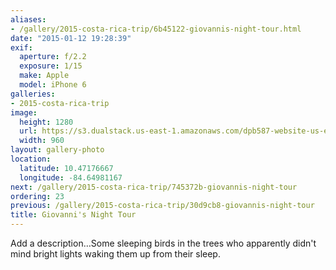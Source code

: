 ```yaml
---
aliases:
- /gallery/2015-costa-rica-trip/6b45122-giovannis-night-tour.html
date: "2015-01-12 19:28:39"
exif:
  aperture: f/2.2
  exposure: 1/15
  make: Apple
  model: iPhone 6
galleries:
- 2015-costa-rica-trip
image:
  height: 1280
  url: https://s3.dualstack.us-east-1.amazonaws.com/dpb587-website-us-east-1/asset/gallery/2015-costa-rica-trip/6b45122-giovannis-night-tour~1280.jpg
  width: 960
layout: gallery-photo
location:
  latitude: 10.47176667
  longitude: -84.64981167
next: /gallery/2015-costa-rica-trip/745372b-giovannis-night-tour
ordering: 23
previous: /gallery/2015-costa-rica-trip/30d9cb8-giovannis-night-tour
title: Giovanni's Night Tour
---
```


Add a description…Some sleeping birds in the trees who apparently didn't mind bright lights waking them up from their sleep.
